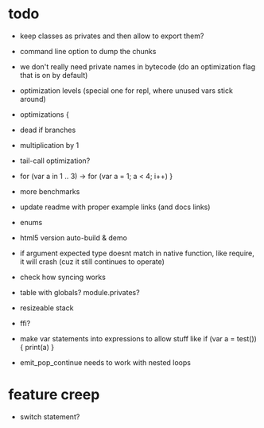 # todo

* keep classes as privates and then allow to export them?
* command line option to dump the chunks
* we don't really need private names in bytecode (do an optimization flag that is on by default)
* optimization levels (special one for repl, where unused vars stick around)

* optimizations {
 * dead if branches
 * multiplication by 1
 * tail-call optimization?
 * for (var a in 1 .. 3) -> for (var a = 1; a < 4; i++)
}

* more benchmarks
* update readme with proper example links (and docs links)
* enums
* html5 version auto-build & demo

* if argument expected type doesnt match in native function, like require, it will crash (cuz it still continues to operate)
* check how syncing works
* table with globals? module.privates?
* resizeable stack
* ffi?

* make var statements into expressions to allow stuff like if (var a = test()) { print(a) }
* emit_pop_continue needs to work with nested loops

# feature creep

* switch statement?
